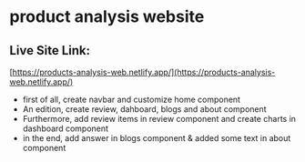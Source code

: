 # product analysis website

## Live Site Link:
[https://products-analysis-web.netlify.app/](https://products-analysis-web.netlify.app/)

* first of all, create navbar and customize home component
* An edition, create review, dahboard, blogs and about component
* Furthermore, add review items in review component and create charts in dashboard component
* in the end, add answer in blogs component & added some text in about component
